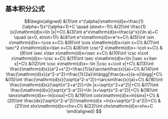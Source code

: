 ## 基本积分公式
$$\begin{aligned} 
&(1)\int x^{\alpha}\mathrm{d}x=\frac{1}{\alpha+1}x^{\alpha+1}+C \quad (a\not=-1)\\
&(2)\int \frac{1}{x}\mathrm{d}x=\ln |x|+C\\
&(3)\int a^x\mathrm{d}x=\frac{a^x}{\ln a}+C \quad (a>0, a\not=1)\\
&(4)\int e^x\mathrm{d}x=e^x+C\\
&(5)\int \sin x\mathrm{d}x=-\cos x+C\\
&(6)\int \cos x\mathrm{d}x=\sin x+C\\
&(7)\int \sec^2 x\mathrm{d}x=\tan x+C\\
&(8)\int \csc^2 x\mathrm{d}x=-\cot x+C\\
&(9)\int \sec x\tan x\mathrm{d}x=\sec x+C\\
&(10)\int \csc x\cot x\mathrm{d}x=-\csc x+C\\
&(11)\int \sec x\mathrm{d}x=\ln |\sec x+\tan x|+C\\
&(12)\int \csc x\mathrm{d}x=-\ln |\csc x+\cot x|+C\\
&(13)\int \frac{\mathrm{d}x}{a^2+x^2}=\frac{1}{a}\arctan\frac{x}{a}+C\\
&(14)\int \frac{\mathrm{d}x}{a^2-x^2}=\frac{1}{2a}\ln\bigg|\frac{a+x}{a-x}\bigg|+C\\
&(15)\int \frac{\mathrm{d}x}{\sqrt{a^2-x^2}}=\arcsin\frac{x}{a}+C\\
&(16)\int \frac{\mathrm{d}x}{\sqrt{x^2+a^2}}=\ln |x+\sqrt{x^2+a^2}|+C\\
&(17)\int \frac{\mathrm{d}x}{\sqrt{x^2-a^2}}=\ln |x+\sqrt{x^2-a^2}|+C\\
&(18)\int tanx\mathrm{d}x=-ln|cosx|+C\\
&(19)\int cotx\mathrm{d}x=ln|sinx|+C\\
&(20)\int \frac{dx}{\sqrt{x^2-a^2}}\mathrm{d}x =ln(x+\sqrt{x^2-a^2})+C\\
&(21)\int shx\mathrm{d}x=chx+C\\
&(22)\int chx\mathrm{d}x=shx+C
\end{aligned} $$

